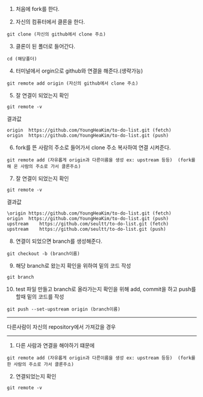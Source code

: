 1. 처음에 fork를 한다.  

2. 자신의 컴퓨터에서 클론을 한다.  
```
git clone (자신의 github에서 clone 주소)
```

3. 클론이 된 폴더로 들어간다.
```
cd (해당폴더)
```

4. 터미널에서 orgin으로 github와 연결을 해준다.(생략가능)
```
git remote add origin (자신의 github에서 clone 주소)
```

5. 잘 연결이 되었는지 확인
```
git remote -v
```
결과값
```
origin	https://github.com/YoungHeaKim/to-do-list.git (fetch)
origin	https://github.com/YoungHeaKim/to-do-list.git (push)
```

6. fork를 뜬 사람의 주소로 들어가서 clone 주소 복사하여 연결 시켜준다.
```
git remote add (자유롭게 origin과 다른이름을 생성 ex: upstream 등등)  (fork를 해 온 사람의 주소로 가서 클론주소)
```

7. 잘 연결이 되었는지 확인
```
git remote -v
```
결과값
```
\origin	https://github.com/YoungHeaKim/to-do-list.git (fetch)
origin	https://github.com/YoungHeaKim/to-do-list.git (push)
upstream	https://github.com/seultt/to-do-list.git (fetch)
upstream	https://github.com/seultt/to-do-list.git (push)
```

8. 연결이 되었으면 branch를 생성해준다.  
```
git checkout -b (branch이름)
```

9. 해당 branch로 왔는지 확인을 위하여 밑의 코드 작성
```
git branch
```

10. test 파일 만들고 branch로 올라가는지 확인을 위해 add, commit을 하고 push를 할때 밑의 코드를 작성
```
git push --set-upstream origin (branch이름)
```

- - -
다른사람이 자신의 repository에서 가져갔을 경우
- - -
1. 다른 사람과 연결을 해야하기 떄문에
```
git remote add (자유롭게 origin과 다른이름을 생성 ex: upstream 등등)  (fork를 한 사람의 주소로 가서 클론주소)
```

2. 연결되었는지 확인
```
git remote -v
```